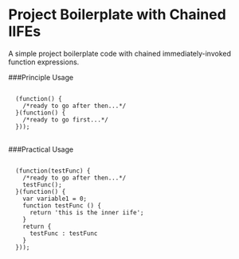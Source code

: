 Project Boilerplate with Chained IIFEs
======================================

A simple project boilerplate code with chained immediately-invoked function expressions.

###Principle Usage
<pre lang="javascript">
<code>
  (function() {
    /*ready to go after then...*/
  }(function() {
    /*ready to go first...*/
  }));
</code>
</pre>

###Practical Usage
<pre lang="javascript">
<code>
  (function(testFunc) {
    /*ready to go after then...*/
    testFunc();
  }(function() {
    var variable1 = 0;
    function testFunc () {
      return 'this is the inner iife';
    }
    return {
      testFunc : testFunc
    }
  }));
</code>
</pre>
